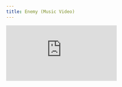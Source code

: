```yaml
---
title: Enemy (Music Video)
---
```


<div class="video">
  <iframe src="https://www.youtube.com/embed/wM-BiVHRzhE" frameborder="0" allow="accelerometer; autoplay; clipboard-write; encrypted-media; gyroscope; picture-in-picture" allowfullscreen></iframe>
</div>